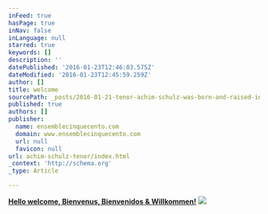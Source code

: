 ```yaml
---
inFeed: true
hasPage: true
inNav: false
inLanguage: null
starred: true
keywords: []
description: ''
datePublished: '2016-01-23T12:46:03.575Z'
dateModified: '2016-01-23T12:45:59.259Z'
author: []
title: welcome
sourcePath: _posts/2016-01-21-tenor-achim-schulz-was-born-and-raised-in-munich-germany.md
published: true
authors: []
publisher:
  name: ensemblecinquecento.com
  domain: www.ensemblecinquecento.com
  url: null
  favicon: null
url: achim-schulz-tenor/index.html
_context: 'http://schema.org'
_type: Article

---
```

[**Hello welcome, Bienvenus, Bienvenidos & Willkommen!**][0]
![](https://s3-us-west-2.amazonaws.com/the-grid-img/p/5756513ee0a6fd7b7534821cf1d9076b49ba883b.jpg)

[0]: null